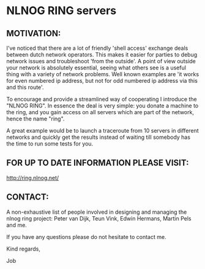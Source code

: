 NLNOG RING servers
==================

MOTIVATION:
-----------

I've noticed that there are a lot of friendly 'shell access' exchange deals 
between dutch network operators. This makes it easier for parties to debug 
network issues and troubleshoot 'from the outside'. A point of view outside 
your network is absolutely essential, seeing what others see is a useful 
thing with a variety of network problems. Well known examples are 'it works 
for even numbered ip address, but not for odd numbered ip address via this 
and this route'. 

To encourage and provide a streamlined way of cooperating I introduce the
"NLNOG RING". In essence the deal is very simple: you donate a machine to
the ring, and you gain access on all servers which are part of the network,
hence the name "ring". 

A great example would be to launch a traceroute from 10 servers in different
networks and quickly get the results instead of waiting till somebody has
the time to run some tests for you. 

FOR UP TO DATE INFORMATION PLEASE VISIT: 
----------------------------------------

http://ring.nlnog.net/

CONTACT: 
--------

A non-exhaustive list of people involved in designing and managing the nlnog
ring project: Peter van Dijk, Teun Vink, Edwin Hermans, Martin Pels and me. 

If you have any questions please do not hesitate to contact me. 

Kind regards,

Job
